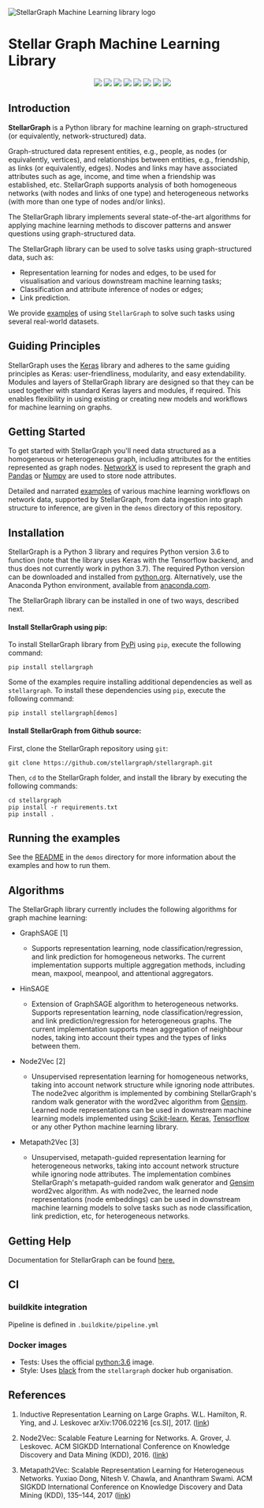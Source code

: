 ![StellarGraph Machine Learning library logo](https://raw.githubusercontent.com/stellargraph/stellargraph/develop/stellar-graph-banner.png)

# Stellar Graph Machine Learning Library

<p align="center">
  <a href="https://github.com/ambv/black" alt="Code style">
    <img src="https://img.shields.io/badge/code%20style-black-000000.svg" /></a>
  <a href="http://stellargraph.readthedocs.io/" alt="Docs">
    <img src="https://readthedocs.org/projects/stellargraph/badge/?version=latest" /></a>
  <a href="https://pypi.org/project/stellargraph/" alt="PyPI">
    <img src="https://img.shields.io/pypi/v/stellargraph.svg" /></a>
  <a href="https://buildkite.com/stellar/stellar-ml?branch=master/" alt="Build status: master">
    <img src="https://img.shields.io/buildkite/34d537a018c6bf27cf154aa5bcc287b2e170d6e3391cd40c64/master.svg?label=branch:+master"/></a>
  <a href="https://buildkite.com/stellar/stellar-ml?branch=develop/" alt="Build status: develop">
    <img src="https://img.shields.io/buildkite/34d537a018c6bf27cf154aa5bcc287b2e170d6e3391cd40c64/develop.svg?label=branch:+develop"/></a>
  <a href="https://github.com/stellargraph/stellargraph/blob/develop/CONTRIBUTING.md" alt="contributions welcome">
    <img src="https://img.shields.io/badge/contributions-welcome-brightgreen.svg"/></a>
  <a href="https://github.com/stellargraph/stellargraph/blob/develop/LICENSE" alt="license">
    <img src="https://img.shields.io/github/license/stellargraph/stellargraph.svg"/></a>
  <a href="https://coveralls.io/github/stellargraph/stellargraph" alt="code coverage">
    <img src="https://coveralls.io/repos/github/stellargraph/stellargraph/badge.svg"/></a>
</p>


## Introduction
**StellarGraph** is a Python library for machine learning on graph-structured (or equivalently, network-structured) data.

Graph-structured data represent entities, e.g., people, as nodes (or equivalently, vertices),
and relationships between entities, e.g., friendship, as links (or
equivalently, edges). Nodes and links may have associated attributes such as age, income, and time when
a friendship was established, etc. StellarGraph supports analysis of both homogeneous networks (with nodes and links of one type)
and heterogeneous networks (with more than one type of nodes and/or links).

The StellarGraph library implements several state-of-the-art algorithms for applying machine learning methods to
discover patterns and answer questions using graph-structured data.

The StellarGraph library can be used to solve tasks using graph-structured data, such as:
- Representation learning for nodes and edges, to be used for visualisation and various downstream machine learning tasks;
- Classification and attribute inference of nodes or edges;
- Link prediction.

We provide [examples](https://github.com/stellargraph/stellargraph/tree/master/demos/) of using `StellarGraph` to solve
such tasks using several real-world datasets.


## Guiding Principles

StellarGraph uses the [Keras](https://keras.io/) library and adheres to the same guiding principles
as Keras: user-friendliness, modularity, and easy extendability. Modules and layers
of StellarGraph library are designed so that they can be used together with
standard Keras layers and modules, if required. This enables flexibility in using existing
or creating new models and workflows for machine learning on graphs.

## Getting Started

To get started with StellarGraph you'll need data structured as a homogeneous or heterogeneous graph, including
attributes for the entities represented as graph nodes.
[NetworkX](https://networkx.github.io/) is used to represent the graph and [Pandas](https://pandas.pydata.org/)
or [Numpy](http://www.numpy.org/) are used to store node attributes.

Detailed and narrated [examples](https://github.com/stellargraph/stellargraph/tree/master/demos/) of various machine learning workflows on network data, supported by StellarGraph, from data ingestion into graph structure to inference, are given in the `demos` directory of this repository.

<!--
StellarGraph supports different machine learning use-cases, including:

* Representation learning for nodes
  - See the demos in folder `demos/embeddings` for examples of unsupervised node representation learning using the
  random walk-based methods Node2Vec [1], and Metapath2Vec [2].

* Node classification and regression
  - See the demo in folder `demos/node-classification-graphsage` for an example of how to predict attributes of nodes
  using the GraphSAGE [3] algorithm given node features and training labels.
  - See the demo in folder `demos/node-classification-node2vec` for an example of how to predict attributes of nodes
  using the Node2Vec [1] algorithm for nodes without features, unsupervised node representation learning, and
  supervised classifier training for the downstream task.
  - See the demo in folder `demos/node-classification-hinsage` for examples of how to predict attributes of nodes
  using the HinSAGE algorithm for given node features and training labels.

* Link prediction
  - See the demo in folder `demos/link-prediction-random-walks` for an example of how to predict the existence of links between nodes
  without node features, using the Node2Vec [1] and Metapath2Vec [2] algorithms.
  - See the demo in folder `demos/link-prediction-graphsage` for an example of how to predict the existence of links between
  nodes with node features using the GraphSAGE [3] algorithm.

* Recommender systems
  - See the demo in folder `demos/link-prediction-hinsage` for an example of how to predict
  movie ratings between users and movies using a Heterogeneous generalisation of GraphSAGE model, which we call HinSAGE.

-->


## Installation
StellarGraph is a Python 3 library and requires Python version 3.6 to function (note that the library
uses Keras with the Tensorflow backend, and thus does not currently work in python 3.7). The required Python version
can be downloaded and installed from [python.org](http://python.org/). Alternatively, use the Anaconda Python
environment, available from [anaconda.com](https://www.anaconda.com/download/).

<!--
The StellarGraph library requires [Keras](https://keras.io/), so you'll need to install Keras and a selected backend (we recommend tensorflow, which is used to test StellarGraph).  Other requirements are the NetworkX library (to create and modify graphs and networks), numpy (to manipulate numeric arrays), pandas (to manipulate tabular data), and gensim (to use the Word2Vec model), scikit-learn (to prepare datasets for machine learning), and matplotlib (for plotting).
-->

The StellarGraph library can be installed in one of two ways, described next.

#### Install StellarGraph using pip:
To install StellarGraph library from [PyPi](http://pypi.org) using `pip`, execute the following command:
```
pip install stellargraph
```

Some of the examples require installing additional dependencies as well as `stellargraph`.
To install these dependencies using `pip`, execute the following command:
```
pip install stellargraph[demos]
```


#### Install StellarGraph from Github source:
First, clone the StellarGraph repository using `git`:
```
git clone https://github.com/stellargraph/stellargraph.git
```

Then, `cd` to the StellarGraph folder, and install the library by executing the following commands:
```
cd stellargraph
pip install -r requirements.txt
pip install .
```

## Running the examples

See the [README](https://github.com/stellargraph/stellargraph/tree/master/demos/README.md) in the `demos` directory for more information about the examples and how to run them.

## Algorithms
The StellarGraph library currently includes the following algorithms for graph machine learning:

* GraphSAGE [1]
  - Supports representation learning, node classification/regression, and link prediction for homogeneous networks.
  The current implementation supports multiple aggregation methods, including mean, maxpool, meanpool, and
  attentional aggregators.

* HinSAGE
  - Extension of GraphSAGE algorithm to heterogeneous networks.
  Supports representation learning, node classification/regression, and link prediction/regression for heterogeneous graphs.
  The current implementation supports mean aggregation of neighbour nodes,
  taking into account their types and the types of links between them.

* Node2Vec [2]
  - Unsupervised representation learning for homogeneous networks, taking into account network structure while ignoring
  node attributes. The node2vec algorithm is implemented by combining StellarGraph's random walk generator with the word2vec
  algorithm from [Gensim](https://radimrehurek.com/gensim/).
  Learned node representations can be used in downstream machine learning models
  implemented using [Scikit-learn](http://scikit-learn.org/stable/), [Keras](https://keras.io/),
  [Tensorflow](https://www.tensorflow.org/) or any other Python machine learning library.

* Metapath2Vec [3]
  - Unsupervised, metapath-guided representation learning for heterogeneous networks, taking into account network structure while ignoring
  node attributes. The implementation combines StellarGraph's metapath-guided random walk
  generator and [Gensim](https://radimrehurek.com/gensim/) word2vec algorithm.
  As with node2vec, the learned node representations (node embeddings) can be used in
  downstream machine learning models to solve tasks such as node classification, link prediction, etc,
  for heterogeneous networks.


## Getting Help

Documentation for StellarGraph can be found [here.](https://stellargraph.readthedocs.io)

## CI

### buildkite integration

Pipeline is defined in `.buildkite/pipeline.yml`

### Docker images

* Tests: Uses the official [python:3.6](https://hub.docker.com/_/python/) image.
* Style: Uses [black](https://hub.docker.com/r/stellargraph/black/) from the `stellargraph` docker hub organisation.

## References

1. Inductive Representation Learning on Large Graphs. W.L. Hamilton, R. Ying, and J. Leskovec arXiv:1706.02216
[cs.SI], 2017. ([link](http://snap.stanford.edu/graphsage/))

2. Node2Vec: Scalable Feature Learning for Networks. A. Grover, J. Leskovec. ACM SIGKDD International Conference on
Knowledge Discovery and Data Mining (KDD), 2016. ([link](https://snap.stanford.edu/node2vec/))

3. Metapath2Vec: Scalable Representation Learning for Heterogeneous Networks. Yuxiao Dong, Nitesh V. Chawla, and
Ananthram Swami. ACM SIGKDD International Conference on Knowledge Discovery and Data Mining (KDD), 135–144, 2017
([link](https://ericdongyx.github.io/metapath2vec/m2v.html))
